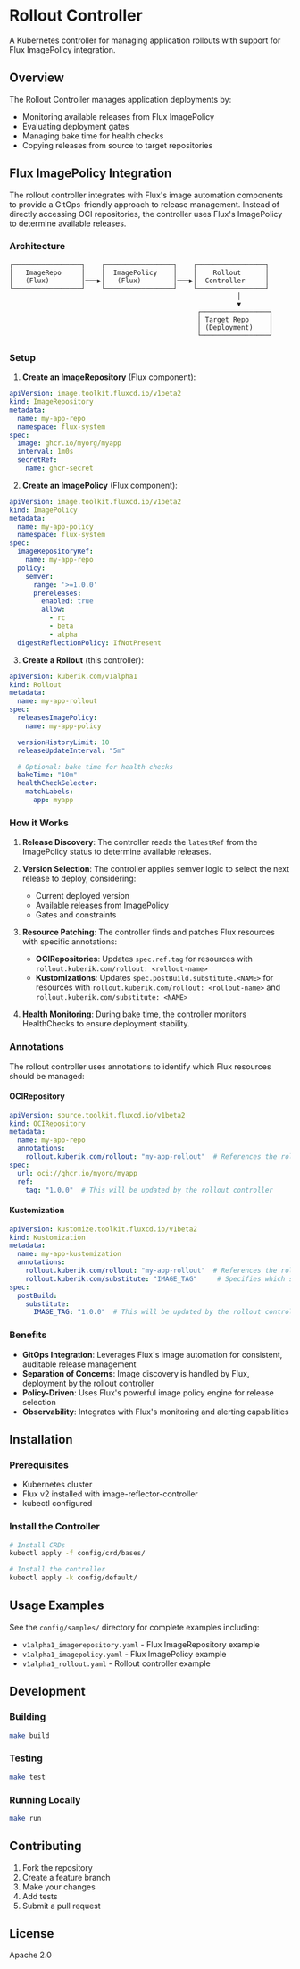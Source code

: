 # Rollout Controller

A Kubernetes controller for managing application rollouts with support for Flux ImagePolicy integration.

## Overview

The Rollout Controller manages application deployments by:
- Monitoring available releases from Flux ImagePolicy
- Evaluating deployment gates
- Managing bake time for health checks
- Copying releases from source to target repositories

## Flux ImagePolicy Integration

The rollout controller integrates with Flux's image automation components to provide a GitOps-friendly approach to release management. Instead of directly accessing OCI repositories, the controller uses Flux's ImagePolicy to determine available releases.

### Architecture

```
┌─────────────────┐    ┌─────────────────┐    ┌─────────────────┐
│   ImageRepo     │    │  ImagePolicy    │    │    Rollout      │
│   (Flux)        │───▶│   (Flux)        │───▶│  Controller     │
└─────────────────┘    └─────────────────┘    └─────────────────┘
                                                         │
                                                         ▼
                                               ┌─────────────────┐
                                               │ Target Repo     │
                                               │ (Deployment)    │
                                               └─────────────────┘
```

### Setup

1. **Create an ImageRepository** (Flux component):
```yaml
apiVersion: image.toolkit.fluxcd.io/v1beta2
kind: ImageRepository
metadata:
  name: my-app-repo
  namespace: flux-system
spec:
  image: ghcr.io/myorg/myapp
  interval: 1m0s
  secretRef:
    name: ghcr-secret
```

2. **Create an ImagePolicy** (Flux component):
```yaml
apiVersion: image.toolkit.fluxcd.io/v1beta2
kind: ImagePolicy
metadata:
  name: my-app-policy
  namespace: flux-system
spec:
  imageRepositoryRef:
    name: my-app-repo
  policy:
    semver:
      range: '>=1.0.0'
      prereleases:
        enabled: true
        allow:
          - rc
          - beta
          - alpha
  digestReflectionPolicy: IfNotPresent
```

3. **Create a Rollout** (this controller):
```yaml
apiVersion: kuberik.com/v1alpha1
kind: Rollout
metadata:
  name: my-app-rollout
spec:
  releasesImagePolicy:
    name: my-app-policy

  versionHistoryLimit: 10
  releaseUpdateInterval: "5m"

  # Optional: bake time for health checks
  bakeTime: "10m"
  healthCheckSelector:
    matchLabels:
      app: myapp
```

### How it Works

1. **Release Discovery**: The controller reads the `latestRef` from the ImagePolicy status to determine available releases.

2. **Version Selection**: The controller applies semver logic to select the next release to deploy, considering:
   - Current deployed version
   - Available releases from ImagePolicy
   - Gates and constraints

3. **Resource Patching**: The controller finds and patches Flux resources with specific annotations:
   - **OCIRepositories**: Updates `spec.ref.tag` for resources with `rollout.kuberik.com/rollout: <rollout-name>`
   - **Kustomizations**: Updates `spec.postBuild.substitute.<NAME>` for resources with `rollout.kuberik.com/rollout: <rollout-name>` and `rollout.kuberik.com/substitute: <NAME>`

4. **Health Monitoring**: During bake time, the controller monitors HealthChecks to ensure deployment stability.

### Annotations

The rollout controller uses annotations to identify which Flux resources should be managed:

#### OCIRepository
```yaml
apiVersion: source.toolkit.fluxcd.io/v1beta2
kind: OCIRepository
metadata:
  name: my-app-repo
  annotations:
    rollout.kuberik.com/rollout: "my-app-rollout"  # References the rollout name
spec:
  url: oci://ghcr.io/myorg/myapp
  ref:
    tag: "1.0.0"  # This will be updated by the rollout controller
```

#### Kustomization
```yaml
apiVersion: kustomize.toolkit.fluxcd.io/v1beta2
kind: Kustomization
metadata:
  name: my-app-kustomization
  annotations:
    rollout.kuberik.com/rollout: "my-app-rollout"  # References the rollout name
    rollout.kuberik.com/substitute: "IMAGE_TAG"     # Specifies which substitute to update
spec:
  postBuild:
    substitute:
      IMAGE_TAG: "1.0.0"  # This will be updated by the rollout controller
```

### Benefits

- **GitOps Integration**: Leverages Flux's image automation for consistent, auditable release management
- **Separation of Concerns**: Image discovery is handled by Flux, deployment by the rollout controller
- **Policy-Driven**: Uses Flux's powerful image policy engine for release selection
- **Observability**: Integrates with Flux's monitoring and alerting capabilities

## Installation

### Prerequisites

- Kubernetes cluster
- Flux v2 installed with image-reflector-controller
- kubectl configured

### Install the Controller

```bash
# Install CRDs
kubectl apply -f config/crd/bases/

# Install the controller
kubectl apply -k config/default/
```

## Usage Examples

See the `config/samples/` directory for complete examples including:
- `v1alpha1_imagerepository.yaml` - Flux ImageRepository example
- `v1alpha1_imagepolicy.yaml` - Flux ImagePolicy example
- `v1alpha1_rollout.yaml` - Rollout controller example

## Development

### Building

```bash
make build
```

### Testing

```bash
make test
```

### Running Locally

```bash
make run
```

## Contributing

1. Fork the repository
2. Create a feature branch
3. Make your changes
4. Add tests
5. Submit a pull request

## License

Apache 2.0
